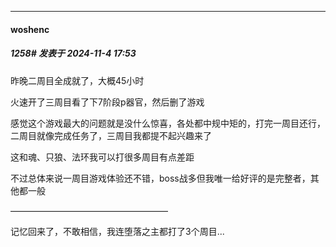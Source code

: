﻿
*****

####  woshenc  
##### 1258#       发表于 2024-11-4 17:53

昨晚二周目全成就了，大概45小时

火速开了三周目看了下7阶段p器官，然后删了游戏

感觉这个游戏最大的问题就是没什么惊喜，各处都中规中矩的，打完一周目还行，二周目就像完成任务了，三周目我都提不起兴趣来了

这和魂、只狼、法环我可以打很多周目有点差距

不过总体来说一周目游戏体验还不错，boss战多但我唯一给好评的是完整者，其他都一般

——————————————————

记忆回来了，不敢相信，我连堕落之主都打了3个周目...

